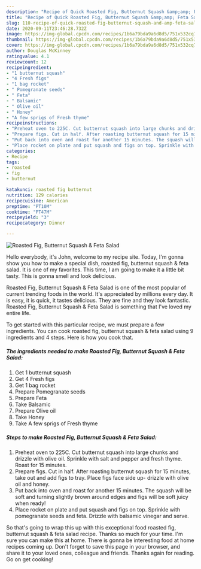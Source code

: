 ```yaml
---
description: "Recipe of Quick Roasted Fig, Butternut Squash &amp;amp; Feta Salad"
title: "Recipe of Quick Roasted Fig, Butternut Squash &amp;amp; Feta Salad"
slug: 110-recipe-of-quick-roasted-fig-butternut-squash-and-amp-feta-salad
date: 2020-09-11T23:46:28.732Z
image: https://img-global.cpcdn.com/recipes/1b6a79bda9a6d8d5/751x532cq70/roasted-fig-butternut-squash-feta-salad-recipe-main-photo.jpg
thumbnail: https://img-global.cpcdn.com/recipes/1b6a79bda9a6d8d5/751x532cq70/roasted-fig-butternut-squash-feta-salad-recipe-main-photo.jpg
cover: https://img-global.cpcdn.com/recipes/1b6a79bda9a6d8d5/751x532cq70/roasted-fig-butternut-squash-feta-salad-recipe-main-photo.jpg
author: Douglas McKinney
ratingvalue: 4.1
reviewcount: 12
recipeingredient:
- "1 butternut squash"
- "4 Fresh figs"
- "1 bag rocket"
- " Pomegranate seeds"
- " Feta"
- " Balsamic"
- " Olive oil"
- " Honey"
- "A few sprigs of Fresh thyme"
recipeinstructions:
- "Preheat oven to 225C. Cut butternut squash into large chunks and drizzle with olive oil. Sprinkle with salt and pepper and fresh thyme. Roast for 15 minutes."
- "Prepare figs. Cut in half. After roasting butternut squash for 15 minutes, take out and add figs to tray. Place figs face side up- drizzle with olive oil and honey."
- "Put back into oven and roast for another 15 minutes. The squash will be soft and turning slightly brown around edges and figs will be soft juicy when ready!"
- "Place rocket on plate and put squash and figs on top. Sprinkle with pomegranate seeds and feta. Drizzle with balsamic vinegar and serve."
categories:
- Recipe
tags:
- roasted
- fig
- butternut

katakunci: roasted fig butternut 
nutrition: 129 calories
recipecuisine: American
preptime: "PT10M"
cooktime: "PT47M"
recipeyield: "3"
recipecategory: Dinner

---
```



![Roasted Fig, Butternut Squash &amp; Feta Salad](https://img-global.cpcdn.com/recipes/1b6a79bda9a6d8d5/751x532cq70/roasted-fig-butternut-squash-feta-salad-recipe-main-photo.jpg)

Hello everybody, it's John, welcome to my recipe site. Today, I'm gonna show you how to make a special dish, roasted fig, butternut squash &amp; feta salad. It is one of my favorites. This time, I am going to make it a little bit tasty. This is gonna smell and look delicious.

Roasted Fig, Butternut Squash &amp; Feta Salad is one of the most popular of current trending foods in the world. It's appreciated by millions every day. It is easy, it is quick, it tastes delicious. They are fine and they look fantastic. Roasted Fig, Butternut Squash &amp; Feta Salad is something that I've loved my entire life.




To get started with this particular recipe, we must prepare a few ingredients. You can cook roasted fig, butternut squash &amp; feta salad using 9 ingredients and 4 steps. Here is how you cook that.

<!--inarticleads1-->

##### The ingredients needed to make Roasted Fig, Butternut Squash &amp; Feta Salad:

1. Get 1 butternut squash
1. Get 4 Fresh figs
1. Get 1 bag rocket
1. Prepare  Pomegranate seeds
1. Prepare  Feta
1. Take  Balsamic
1. Prepare  Olive oil
1. Take  Honey
1. Take A few sprigs of Fresh thyme




<!--inarticleads2-->

##### Steps to make Roasted Fig, Butternut Squash &amp; Feta Salad:

1. Preheat oven to 225C. Cut butternut squash into large chunks and drizzle with olive oil. Sprinkle with salt and pepper and fresh thyme. Roast for 15 minutes.
1. Prepare figs. Cut in half. After roasting butternut squash for 15 minutes, take out and add figs to tray. Place figs face side up- drizzle with olive oil and honey.
1. Put back into oven and roast for another 15 minutes. The squash will be soft and turning slightly brown around edges and figs will be soft juicy when ready!
1. Place rocket on plate and put squash and figs on top. Sprinkle with pomegranate seeds and feta. Drizzle with balsamic vinegar and serve.




So that's going to wrap this up with this exceptional food roasted fig, butternut squash &amp; feta salad recipe. Thanks so much for your time. I'm sure you can make this at home. There is gonna be interesting food at home recipes coming up. Don't forget to save this page in your browser, and share it to your loved ones, colleague and friends. Thanks again for reading. Go on get cooking!
